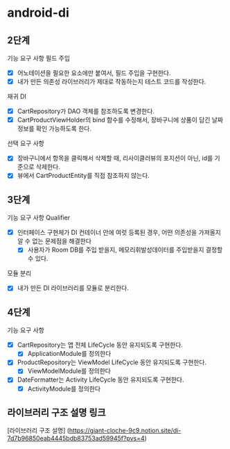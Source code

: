 # android-di

## 2단계

기능 요구 사항
필드 주입

- [x] 어노테이션을 필요한 요소에만 붙여서, 필드 주입을 구현한다.
- [x] 내가 만든 의존성 라이브러리가 제대로 작동하는지 테스트 코드를 작성한다.

재귀 DI

- [x] CartRepository가 DAO 객체를 참조하도록 변경한다.
- [x] CartProductViewHolder의 bind 함수를 수정해서, 장바구니에 상품이 담긴 날짜 정보를 확인 가능하도록 한다.

선택 요구 사항

- [x] 장바구니에서 항목을 클릭해서 삭제할 때, 리사이클러뷰의 포지션이 아닌, id를 기준으로 삭제한다.
- [x] 뷰에서 CartProductEntity를 직접 참조하지 않는다.

## 3단계

기능 요구 사항
Qualifier

- [x] 인터페이스 구현체가 DI 컨테이너 안에 여럿 등록된 경우, 어떤 의존성을 가져올지 알 수 없는 문제점을 해결한다
    - [x] 사용자가 Room DB를 주입 받을지, 메모리휘발성데이터를 주입받을지 결정할 수 있다.

모듈 분리

- [x] 내가 만든 DI 라이브러리를 모듈로 분리한다.

## 4단계

기능 요구 사항
- [x] CartRepository는 앱 전체 LifeCycle 동안 유지되도록 구현한다.
  - [x] ApplicationModule를 정의한다
- [x] ProductRepository는 ViewModel LifeCycle 동안 유지되도록 구현한다.
  - [x] ViewModelModule를 정의한다
- [x] DateFormatter는 Activity LifeCycle 동안 유지되도록 구현한다.
  - [x] ActivityModule를 정의한다

## 라이브러리 구조 설명 링크
[라이브러리 구조 설명] (https://giant-cloche-9c9.notion.site/di-7d7b96850eab4445bdb83753ad59945f?pvs=4)
